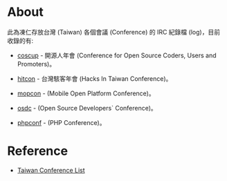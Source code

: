 # About

此為凍仁存放台灣 (Taiwan) 各個會議 (Conference) 的 IRC 紀錄檔 (log)，目前收錄的有:

* [coscup](http://coscup.org) - 開源人年會 (Conference for Open Source Coders, Users and Promoters)。

* [hitcon](http://hitcon.org) - 台灣駭客年會 (Hacks In Taiwan Conference)。
         
* [mopcon](http://mopcon.org) - (Mobile Open Platform Conference)。
                               
* [osdc](http://osdc.tw) - (Open Source Developers` Conference)。
                               
* [phpconf](http://phpconf.tw/) - (PHP Conference)。
 

# Reference 

* [Taiwan Conference List](http://goo.gl/90yt5)
 
